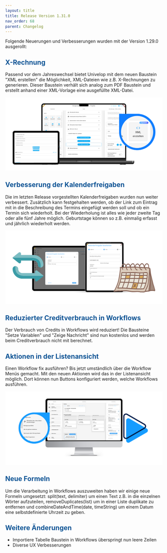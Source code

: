 ```yaml
---
layout: title
title: Release Version 1.31.0
nav_order: 68
parent: Changelog
---
```


Folgende Neuerungen und Verbesserungen wurden mit der Version 1.29.0 ausgerollt:

## <span style="color:#0b5394">**X-Rechnung**</span>

Passend vor dem Jahreswechsel bietet Univelop mit dem neuen Baustein "XML erstellen" die Möglichkeit, XML-Dateien wie z.B. X-Rechnungen zu generieren. Dieser Baustein verhält sich analog zum PDF Baustein und erstellt anhand einer XML-Vorlage eine ausgefüllte XML-Datei.

![release-xml](\assets\latest-updates\release-xml.png 'release-xml')

## <span style="color:#0b5394">**Verbesserung der Kalenderfreigaben**</span>

Die im letzten Release vorgestellten Kalenderfreigaben wurden nun weiter verbessert. Zusätzlich kann festgehalten werden, ob der Link zum Eintrag mit in die Beschreibung des Termins eingefügt werden soll und ob ein Termin sich wiederholt. Bei der Wiederholung ist alles wie jeder zweite Tag oder alle fünf Jahre möglich. Geburtstage können so z.B. einmalig erfasst und jährlich wiederholt werden.

![release-improved-calendar-export](\assets\latest-updates\release-improved-calendar-export.png 'release-improved-calendar-export')

## <span style="color:#0b5394">**Reduzierter Creditverbrauch in Workflows**</span>

Der Verbrauch von Credits in Workflows wird reduziert! Die Bausteine "Setze Variablen" und "Zeige Nachricht" sind nun kostenlos und werden beim Creditverbrauch nicht mit berechnet.

## <span style="color:#0b5394">**Aktionen in der Listenansicht**</span>

Einen Workflow fix ausführen? Bis jetzt umständlich über die Workflow Menüs gemacht. Mit den neuen Aktionen wird das in der Listenansicht möglich. Dort können nun Buttons konfiguriert werden, welche Workflows ausführen.

![release-action-buttons](\assets\latest-updates\release-action-buttons.png 'release-action-buttons')

## <span style="color:#0b5394">**Neue Formeln**</span>

Um die Verarbeitung in Workflows auszuweiten haben wir einige neue Formeln umgesetzt: split(text, delimiter) um einen Text z.B. in die einzelnen Wörter aufzuteilen, removeDuplicates(list) um in einer Liste duplikate zu entfernen und combineDateAndTime(date, timeString) um einem Datum eine selbstdefinierte Uhrzeit zu geben.

## <span style="color:#0b5394">**Weitere Änderungen**</span>

-   Importiere Tabelle Baustein in Workflows überspringt nun leere Zeilen
-   Diverse UX Verbesserungen
